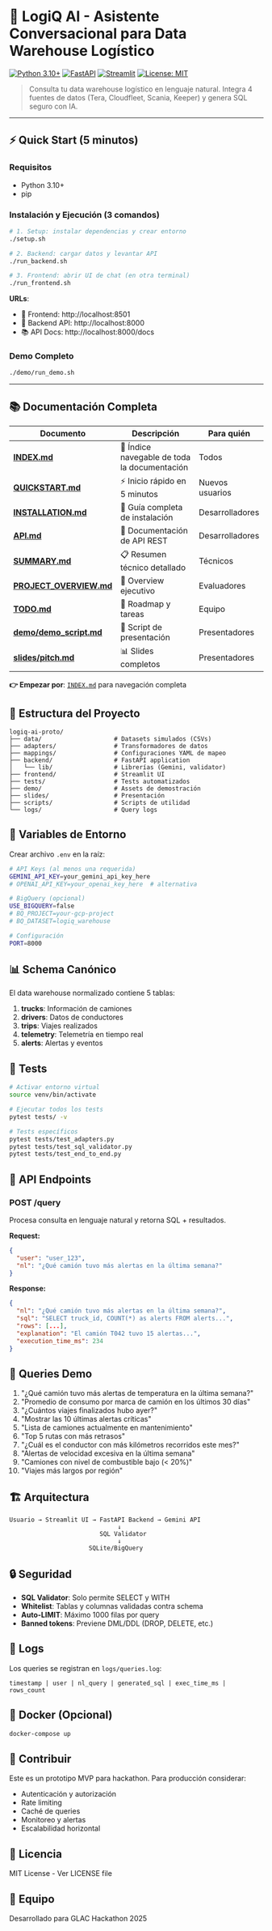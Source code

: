 # 🚛 LogiQ AI - Asistente Conversacional para Data Warehouse Logístico

[![Python 3.10+](https://img.shields.io/badge/python-3.10+-blue.svg)](https://www.python.org/downloads/)
[![FastAPI](https://img.shields.io/badge/FastAPI-0.104-green.svg)](https://fastapi.tiangolo.com/)
[![Streamlit](https://img.shields.io/badge/Streamlit-1.28-red.svg)](https://streamlit.io/)
[![License: MIT](https://img.shields.io/badge/License-MIT-yellow.svg)](LICENSE)

> Consulta tu data warehouse logístico en lenguaje natural. Integra 4 fuentes de datos (Tera, Cloudfleet, Scania, Keeper) y genera SQL seguro con IA.

---

## ⚡ Quick Start (5 minutos)

### Requisitos
- Python 3.10+
- pip

### Instalación y Ejecución (3 comandos)

```bash
# 1. Setup: instalar dependencias y crear entorno
./setup.sh

# 2. Backend: cargar datos y levantar API
./run_backend.sh

# 3. Frontend: abrir UI de chat (en otra terminal)
./run_frontend.sh
```

**URLs**:
- 🎨 Frontend: http://localhost:8501
- 📡 Backend API: http://localhost:8000
- 📚 API Docs: http://localhost:8000/docs

### Demo Completo
```bash
./demo/run_demo.sh
```

---

## 📚 Documentación Completa

| Documento | Descripción | Para quién |
|-----------|-------------|------------|
| **[INDEX.md](INDEX.md)** | 📖 Índice navegable de toda la documentación | Todos |
| **[QUICKSTART.md](QUICKSTART.md)** | ⚡ Inicio rápido en 5 minutos | Nuevos usuarios |
| **[INSTALLATION.md](INSTALLATION.md)** | 🔧 Guía completa de instalación | Desarrolladores |
| **[API.md](API.md)** | 📡 Documentación de API REST | Desarrolladores |
| **[SUMMARY.md](SUMMARY.md)** | 📋 Resumen técnico detallado | Técnicos |
| **[PROJECT_OVERVIEW.md](PROJECT_OVERVIEW.md)** | 🎯 Overview ejecutivo | Evaluadores |
| **[TODO.md](TODO.md)** | 📝 Roadmap y tareas | Equipo |
| **[demo/demo_script.md](demo/demo_script.md)** | 🎤 Script de presentación | Presentadores |
| **[slides/pitch.md](slides/pitch.md)** | 📊 Slides completos | Presentadores |

**👉 Empezar por**: [`INDEX.md`](INDEX.md) para navegación completa

## 📁 Estructura del Proyecto

```
logiq-ai-proto/
├── data/                    # Datasets simulados (CSVs)
├── adapters/                # Transformadores de datos
├── mappings/                # Configuraciones YAML de mapeo
├── backend/                 # FastAPI application
│   └── lib/                 # Librerías (Gemini, validator)
├── frontend/                # Streamlit UI
├── tests/                   # Tests automatizados
├── demo/                    # Assets de demostración
├── slides/                  # Presentación
├── scripts/                 # Scripts de utilidad
└── logs/                    # Query logs
```

## 🔧 Variables de Entorno

Crear archivo `.env` en la raíz:

```bash
# API Keys (al menos una requerida)
GEMINI_API_KEY=your_gemini_api_key_here
# OPENAI_API_KEY=your_openai_key_here  # alternativa

# BigQuery (opcional)
USE_BIGQUERY=false
# BQ_PROJECT=your-gcp-project
# BQ_DATASET=logiq_warehouse

# Configuración
PORT=8000
```

## 📊 Schema Canónico

El data warehouse normalizado contiene 5 tablas:

1. **trucks**: Información de camiones
2. **drivers**: Datos de conductores
3. **trips**: Viajes realizados
4. **telemetry**: Telemetría en tiempo real
5. **alerts**: Alertas y eventos

## 🧪 Tests

```bash
# Activar entorno virtual
source venv/bin/activate

# Ejecutar todos los tests
pytest tests/ -v

# Tests específicos
pytest tests/test_adapters.py
pytest tests/test_sql_validator.py
pytest tests/test_end_to_end.py
```

## 📡 API Endpoints

### POST /query
Procesa consulta en lenguaje natural y retorna SQL + resultados.

**Request:**
```json
{
  "user": "user_123",
  "nl": "¿Qué camión tuvo más alertas en la última semana?"
}
```

**Response:**
```json
{
  "nl": "¿Qué camión tuvo más alertas en la última semana?",
  "sql": "SELECT truck_id, COUNT(*) as alerts FROM alerts...",
  "rows": [...],
  "explanation": "El camión T042 tuvo 15 alertas...",
  "execution_time_ms": 234
}
```

## 🎯 Queries Demo

1. "¿Qué camión tuvo más alertas de temperatura en la última semana?"
2. "Promedio de consumo por marca de camión en los últimos 30 días"
3. "¿Cuántos viajes finalizados hubo ayer?"
4. "Mostrar las 10 últimas alertas críticas"
5. "Lista de camiones actualmente en mantenimiento"
6. "Top 5 rutas con más retrasos"
7. "¿Cuál es el conductor con más kilómetros recorridos este mes?"
8. "Alertas de velocidad excesiva en la última semana"
9. "Camiones con nivel de combustible bajo (< 20%)"
10. "Viajes más largos por región"

## 🏗️ Arquitectura

```
Usuario → Streamlit UI → FastAPI Backend → Gemini API
                              ↓
                         SQL Validator
                              ↓
                      SQLite/BigQuery
```

## 🔒 Seguridad

- **SQL Validator**: Solo permite SELECT y WITH
- **Whitelist**: Tablas y columnas validadas contra schema
- **Auto-LIMIT**: Máximo 1000 filas por query
- **Banned tokens**: Previene DML/DDL (DROP, DELETE, etc.)

## 📝 Logs

Los queries se registran en `logs/queries.log`:
```
timestamp | user | nl_query | generated_sql | exec_time_ms | rows_count
```

## 🐳 Docker (Opcional)

```bash
docker-compose up
```

## 🤝 Contribuir

Este es un prototipo MVP para hackathon. Para producción considerar:
- Autenticación y autorización
- Rate limiting
- Caché de queries
- Monitoreo y alertas
- Escalabilidad horizontal

## 📄 Licencia

MIT License - Ver LICENSE file

## 👥 Equipo

Desarrollado para GLAC Hackathon 2025
